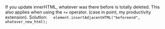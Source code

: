 If you update innerHTML, whatever was there before is totally deleted. This also applies when using the `+=` operator. (case in point, my productivity extension).
SolutIon:      `element.insertAdjacentHTML("beforeend",  whatever_new_html);`
